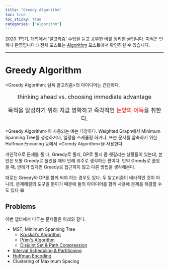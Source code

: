 ```yaml
---
title: "Greedy Algorithm"
toc: true
toc_sticky: true
categories: ["Algorithm"]
---
```



2020-1학기, 대학에서 '알고리즘' 수업을 듣고 공부한 바를 정리한 글입니다. 지적은 언제나 환영입니다 :) 전체 포스트는 [Algorithm](/categories/algorithm) 포스트에서 확인하실 수 있습니다.

<hr>

# Greedy Algorithm

\<Greedy Algorithm; 탐욕 알고리즘\>의 아이디어는 간단하다.

<div class="statement" markdown="1" style="text-align:center; font-size: large;">

thinking ahead vs. choosing immediate advantage

목적을 달성하기 위해 지금 명확하고 즉각적인 <span style="color: red">눈앞의 이득</span>을 취한다.

</div>

<Greedy Algorithm\>이 사용되는 예는 다양하다. Weighted Graph에서 Minimum Spanning Tree를 생성하거나, 일정을 스케쥴링 하거나, 또는 문서를 압축하기 위한 Huffman Encoding 등에서 \<Greedy Algorithm\>을 사용한다.

개인적으로 문제를 풀 때, Greedy로 풀지, DP로 풀지 좀 헷갈리는 상황들이 있는데, 본인은 보통 Greedy로 풀었을 때의 반례 위주로 생각하는 편이다. 만약 Greedy로 풀었을 때, 반례가 있다면 Greedy로 접근하지 않고 다른 방법을 생각해본다.

때로는 Greedy와 DP를 함께 써야 하는 경우도 있다. 두 알고리즘이 배타적인 것이 아니라, 문제해결의 도구일 뿐이기 때문에 둘의 아이디어를 함께 사용해 문제를 해결할 수도 있다 😁

## Problems

이번 챕터에서 다루는 문제들은 아래와 같다.

- MST; Minimum Spanning Tree
  - [Kruskal's Algorithm](/2021/04/19/kruskal-and-prim-algorithm#kruskals-algorithm)
  - [Prim's Algorithm](2021/04/19/kruskal-and-prim-algorithm#prims-algorithm)
  - [Disjoint Set & Path Compression](/2021/10/26/disjoint-set-and-path-compression/)
- [Interval Scheduling & Partitioning](/2021/04/20/interval-scheduling-and-partitioning)
- [Huffman Encoding](/2021/10/08/Huffman-encoding)
- Clustering of Maximum Spacing
